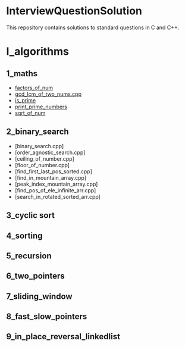 InterviewQuestionSolution
=========================
This repository contains solutions to standard questions in C and C++.

# I_algorithms

## 1_maths
- [factors_of_num](I_algorithms/1_maths/factors_of_num.cpp)
- [gcd_lcm_of_two_nums.cpp](I_algorithms/1_maths/gcd_lcm_of_two_nums.cpp)
- [is_prime](I_algorithms/1_maths/is_prime.cpp)
- [print_prime_numbers](I_algorithms/1_maths/print_prime_numbers.cpp)
- [sqrt_of_num](I_algorithms/1_maths/sqrt_of_num.cpp)

## 2_binary_search
- [binary_search.cpp]
- [order_agnostic_search.cpp]
- [ceiling_of_number.cpp]
- [floor_of_number.cpp]
- [find_first_last_pos_sorted.cpp]
- [find_in_mountain_array.cpp]
- [peak_index_mountain_array.cpp]
- [find_pos_of_ele_infinite_arr.cpp]
- [search_in_rotated_sorted_arr.cpp]

## 3_cyclic sort
## 4_sorting
## 5_recursion
## 6_two_pointers
## 7_sliding_window
## 8_fast_slow_pointers
## 9_in_place_reversal_linkedlist
